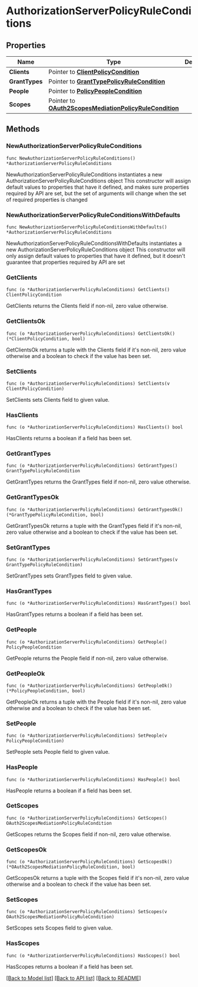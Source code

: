 # AuthorizationServerPolicyRuleConditions

## Properties

Name | Type | Description | Notes
------------ | ------------- | ------------- | -------------
**Clients** | Pointer to [**ClientPolicyCondition**](ClientPolicyCondition.md) |  | [optional] 
**GrantTypes** | Pointer to [**GrantTypePolicyRuleCondition**](GrantTypePolicyRuleCondition.md) |  | [optional] 
**People** | Pointer to [**PolicyPeopleCondition**](PolicyPeopleCondition.md) |  | [optional] 
**Scopes** | Pointer to [**OAuth2ScopesMediationPolicyRuleCondition**](OAuth2ScopesMediationPolicyRuleCondition.md) |  | [optional] 

## Methods

### NewAuthorizationServerPolicyRuleConditions

`func NewAuthorizationServerPolicyRuleConditions() *AuthorizationServerPolicyRuleConditions`

NewAuthorizationServerPolicyRuleConditions instantiates a new AuthorizationServerPolicyRuleConditions object
This constructor will assign default values to properties that have it defined,
and makes sure properties required by API are set, but the set of arguments
will change when the set of required properties is changed

### NewAuthorizationServerPolicyRuleConditionsWithDefaults

`func NewAuthorizationServerPolicyRuleConditionsWithDefaults() *AuthorizationServerPolicyRuleConditions`

NewAuthorizationServerPolicyRuleConditionsWithDefaults instantiates a new AuthorizationServerPolicyRuleConditions object
This constructor will only assign default values to properties that have it defined,
but it doesn't guarantee that properties required by API are set

### GetClients

`func (o *AuthorizationServerPolicyRuleConditions) GetClients() ClientPolicyCondition`

GetClients returns the Clients field if non-nil, zero value otherwise.

### GetClientsOk

`func (o *AuthorizationServerPolicyRuleConditions) GetClientsOk() (*ClientPolicyCondition, bool)`

GetClientsOk returns a tuple with the Clients field if it's non-nil, zero value otherwise
and a boolean to check if the value has been set.

### SetClients

`func (o *AuthorizationServerPolicyRuleConditions) SetClients(v ClientPolicyCondition)`

SetClients sets Clients field to given value.

### HasClients

`func (o *AuthorizationServerPolicyRuleConditions) HasClients() bool`

HasClients returns a boolean if a field has been set.

### GetGrantTypes

`func (o *AuthorizationServerPolicyRuleConditions) GetGrantTypes() GrantTypePolicyRuleCondition`

GetGrantTypes returns the GrantTypes field if non-nil, zero value otherwise.

### GetGrantTypesOk

`func (o *AuthorizationServerPolicyRuleConditions) GetGrantTypesOk() (*GrantTypePolicyRuleCondition, bool)`

GetGrantTypesOk returns a tuple with the GrantTypes field if it's non-nil, zero value otherwise
and a boolean to check if the value has been set.

### SetGrantTypes

`func (o *AuthorizationServerPolicyRuleConditions) SetGrantTypes(v GrantTypePolicyRuleCondition)`

SetGrantTypes sets GrantTypes field to given value.

### HasGrantTypes

`func (o *AuthorizationServerPolicyRuleConditions) HasGrantTypes() bool`

HasGrantTypes returns a boolean if a field has been set.

### GetPeople

`func (o *AuthorizationServerPolicyRuleConditions) GetPeople() PolicyPeopleCondition`

GetPeople returns the People field if non-nil, zero value otherwise.

### GetPeopleOk

`func (o *AuthorizationServerPolicyRuleConditions) GetPeopleOk() (*PolicyPeopleCondition, bool)`

GetPeopleOk returns a tuple with the People field if it's non-nil, zero value otherwise
and a boolean to check if the value has been set.

### SetPeople

`func (o *AuthorizationServerPolicyRuleConditions) SetPeople(v PolicyPeopleCondition)`

SetPeople sets People field to given value.

### HasPeople

`func (o *AuthorizationServerPolicyRuleConditions) HasPeople() bool`

HasPeople returns a boolean if a field has been set.

### GetScopes

`func (o *AuthorizationServerPolicyRuleConditions) GetScopes() OAuth2ScopesMediationPolicyRuleCondition`

GetScopes returns the Scopes field if non-nil, zero value otherwise.

### GetScopesOk

`func (o *AuthorizationServerPolicyRuleConditions) GetScopesOk() (*OAuth2ScopesMediationPolicyRuleCondition, bool)`

GetScopesOk returns a tuple with the Scopes field if it's non-nil, zero value otherwise
and a boolean to check if the value has been set.

### SetScopes

`func (o *AuthorizationServerPolicyRuleConditions) SetScopes(v OAuth2ScopesMediationPolicyRuleCondition)`

SetScopes sets Scopes field to given value.

### HasScopes

`func (o *AuthorizationServerPolicyRuleConditions) HasScopes() bool`

HasScopes returns a boolean if a field has been set.


[[Back to Model list]](../README.md#documentation-for-models) [[Back to API list]](../README.md#documentation-for-api-endpoints) [[Back to README]](../README.md)



